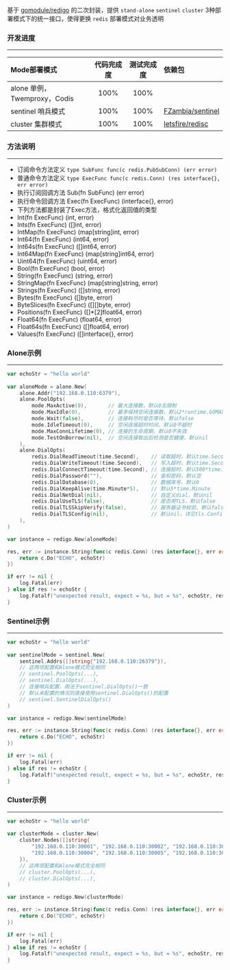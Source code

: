 基于 [gomodule/redigo](https://github.com/gomodule/redigo) 的二次封装，提供 `stand-alone` `sentinel` `cluster` 3种部署模式下的统一接口，使得更换 `redis` 部署模式对业务透明  


### 开发进度
------------

| Mode部署模式                 | 代码完成度 | 测试完成度 | 依赖包                                                  |
| :--------------------------- | :--------: | :--------: | :------------------------------------------------------ |
| alone 单例，Twemproxy，Codis | 100%       | 100%       |                                                         |
| sentinel 哨兵模式            | 100%       | 100%       | [FZambia/sentinel](https://github.com/FZambia/sentinel) |
| cluster 集群模式             | 100%       | 100%       | [letsfire/redisc](https://github.com/letsfire/redisc)   |


### 方法说明
------------

* 订阅命令方法定义 `type SubFunc func(c redis.PubSubConn) (err error)`
* 普通命令方法定义 `type ExecFunc func(c redis.Conn) (res interface{}, err error)`
* 执行订阅回调方法 Sub(fn SubFunc) (err error)
* 执行命令回调方法 Exec(fn ExecFunc) (interface{}, error)
* 下列方法都是封装了Exec方法，格式化返回值的类型
* Int(fn ExecFunc) (int, error)
* Ints(fn ExecFunc) ([]int, error)
* IntMap(fn ExecFunc) (map[string]int, error)
* Int64(fn ExecFunc) (int64, error)
* Int64s(fn ExecFunc) ([]int64, error)
* Int64Map(fn ExecFunc) (map[string]int64, error)
* Uint64(fn ExecFunc) (uint64, error)
* Bool(fn ExecFunc) (bool, error)
* String(fn ExecFunc) (string, error)
* StringMap(fn ExecFunc) (map[string]string, error)
* Strings(fn ExecFunc) ([]string, error)
* Bytes(fn ExecFunc) ([]byte, error)
* ByteSlices(fn ExecFunc) ([][]byte, error)
* Positions(fn ExecFunc) ([]\*[2]float64, error)
* Float64(fn ExecFunc) (float64, error)
* Float64s(fn ExecFunc) ([]float64, error)
* Values(fn ExecFunc) ([]interface{}, error)


### Alone示例
------------

```go
var echoStr = "hello world"
	
var aloneMode = alone.New(
    alone.Addr("192.168.0.110:6379"),
    alone.PoolOpts(
        mode.MaxActive(0),       // 最大连接数，默认0无限制
        mode.MaxIdle(0),         // 最多保持空闲连接数，默认2*runtime.GOMAXPROCS(0)
        mode.Wait(false),        // 连接耗尽时是否等待，默认false
        mode.IdleTimeout(0),     // 空闲连接超时时间，默认0不超时
        mode.MaxConnLifetime(0), // 连接的生命周期，默认0不失效
        mode.TestOnBorrow(nil),  // 空间连接取出后检测是否健康，默认nil
    ),
    alone.DialOpts(
        redis.DialReadTimeout(time.Second),    // 读取超时，默认time.Second
        redis.DialWriteTimeout(time.Second),   // 写入超时，默认time.Second
        redis.DialConnectTimeout(time.Second), // 连接超时，默认500*time.Millisecond
        redis.DialPassword(""),                // 鉴权密码，默认空
        redis.DialDatabase(0),                 // 数据库号，默认0
        redis.DialKeepAlive(time.Minute*5),    // 默认5*time.Minute
        redis.DialNetDial(nil),                // 自定义dial，默认nil
        redis.DialUseTLS(false),               // 是否用TLS，默认false
        redis.DialTLSSkipVerify(false),        // 服务器证书校验，默认false
        redis.DialTLSConfig(nil),              // 默认nil，详见tls.Config
    ),
)

var instance = redigo.New(aloneMode)

res, err := instance.String(func(c redis.Conn) (res interface{}, err error) {
    return c.Do("ECHO", echoStr)
})

if err != nil {
    log.Fatal(err)
} else if res != echoStr {
    log.Fatalf("unexpected result, expect = %s, but = %s", echoStr, res)
}
```


### Sentinel示例
----------------

```go
var echoStr = "hello world"
    
var sentinelMode = sentinel.New(
    sentinel.Addrs([]string{"192.168.0.110:26379"}),
    // 这两项配置和Alone模式完全相同
    // sentinel.PoolOpts(...),
    // sentinel.DialOpts(...),
    // 连接哨兵配置，用法于sentinel.DialOpts()一致
    // 默认未配置的情况则直接使用sentinel.DialOpts()的配置
    // sentinel.SentinelDialOpts()
)

var instance = redigo.New(sentinelMode)

res, err := instance.String(func(c redis.Conn) (res interface{}, err error) {
    return c.Do("ECHO", echoStr)
})

if err != nil {
    log.Fatal(err)
} else if res != echoStr {
    log.Fatalf("unexpected result, expect = %s, but = %s", echoStr, res)
}
```


### Cluster示例
----------------

```go
var echoStr = "hello world"
    
var clusterMode = cluster.New(
    cluster.Nodes([]string{
        "192.168.0.110:30001", "192.168.0.110:30002", "192.168.0.110:30003",
        "192.168.0.110:30004", "192.168.0.110:30005", "192.168.0.110:30006",
    }),
    // 这两项配置和Alone模式完全相同
    // cluster.PoolOpts(...),
    // cluster.DialOpts(...),
)

var instance = redigo.New(clusterMode)

res, err := instance.String(func(c redis.Conn) (res interface{}, err error) {
    return c.Do("ECHO", echoStr)
})

if err != nil {
    log.Fatal(err)
} else if res != echoStr {
    log.Fatalf("unexpected result, expect = %s, but = %s", echoStr, res)
}
```